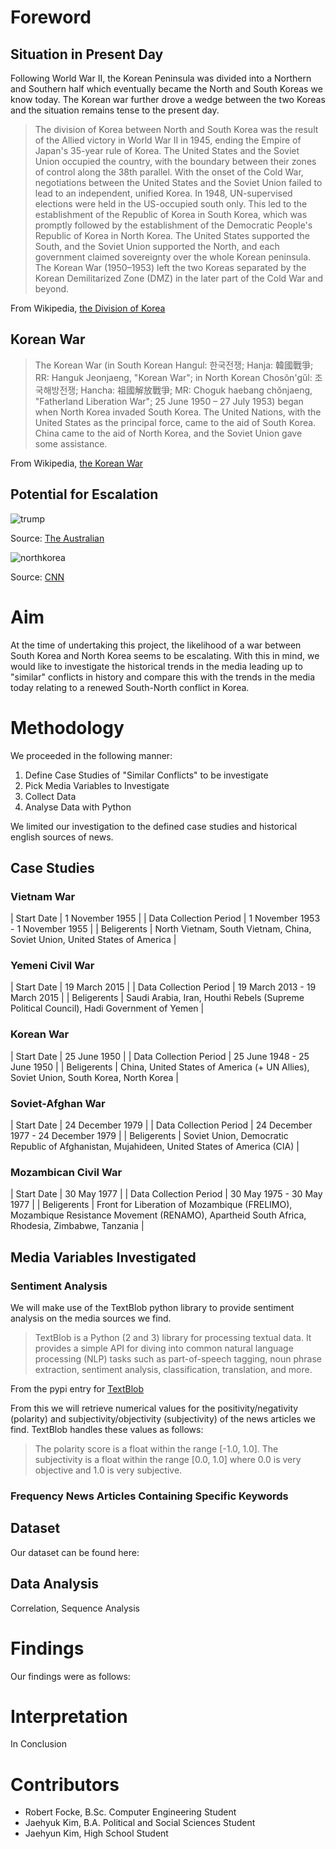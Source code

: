 # Foreword

## Situation in Present Day

Following World War II, the Korean Peninsula was divided into a Northern and Southern half which eventually became the North and South Koreas we know today. The Korean war further drove a wedge between the two Koreas and the situation remains tense to the present day.

> The division of Korea between North and South Korea was the result of the Allied victory in World War II in 1945, ending the Empire of Japan's 35-year rule of Korea. The United States and the Soviet Union occupied the country, with the boundary between their zones of control along the 38th parallel. With the onset of the Cold War, negotiations between the United States and the Soviet Union failed to lead to an independent, unified Korea. In 1948, UN-supervised elections were held in the US-occupied south only. This led to the establishment of the Republic of Korea in South Korea, which was promptly followed by the establishment of the Democratic People's Republic of Korea in North Korea. The United States supported the South, and the Soviet Union supported the North, and each government claimed sovereignty over the whole Korean peninsula. The Korean War (1950–1953) left the two Koreas separated by the Korean Demilitarized Zone (DMZ) in the later part of the Cold War and beyond.

From Wikipedia, [the Division of Korea](https://en.wikipedia.org/wiki/Division_of_Korea)

## Korean War

> The Korean War (in South Korean Hangul: 한국전쟁; Hanja: 韓國戰爭; RR: Hanguk Jeonjaeng, "Korean War"; in North Korean Chosŏn'gŭl: 조국해방전쟁; Hancha: 祖國解放戰爭; MR: Choguk haebang chǒnjaeng, "Fatherland Liberation War"; 25 June 1950 – 27 July 1953) began when North Korea invaded South Korea. The United Nations, with the United States as the principal force, came to the aid of South Korea. China came to the aid of North Korea, and the Soviet Union gave some assistance.

From Wikipedia, [the Korean War](https://en.wikipedia.org/wiki/Korean_War)

## Potential for Escalation

![trump](http://i.imgur.com/Q1xzzj4.png "Trump North Korea")

Source: [The Australian](http://www.theaustralian.com.au/news/world/the-times/trump-tells-senator-he-is-prepared-to-go-to-war-over-north-korea/news-story/ef6283a4a11717820f1f9548ed43d5d9)

![northkorea](http://i.imgur.com/6chVdBJ.png "North Korea Missile Test")

Source: [CNN](http://edition.cnn.com/2017/07/31/asia/north-korea-missile-test-catchup/index.html)

# Aim

At the time of undertaking this project, the likelihood of a war between South Korea and North Korea seems to be escalating. With this in mind, we would like to investigate the historical trends in the media leading up to "similar" conflicts in history and compare this with the trends in the media today relating to a renewed South-North conflict in Korea.

# Methodology

We proceeded in the following manner:

1. Define Case Studies of "Similar Conflicts" to be investigate
2. Pick Media Variables to Investigate
3. Collect Data
4. Analyse Data with Python 

We limited our investigation to the defined case studies and historical english sources of news.

## Case Studies

### Vietnam War

| Start Date | 1 November 1955 |
| Data Collection Period | 1 November 1953 - 1 November 1955 |
| Beligerents | North Vietnam, South Vietnam, China, Soviet Union, United States of America |

### Yemeni Civil War

| Start Date | 19 March 2015 |
| Data Collection Period | 19 March 2013 - 19 March 2015 |
| Beligerents | Saudi Arabia, Iran, Houthi Rebels (Supreme Political Council), Hadi Government of Yemen |

### Korean War

| Start Date | 25 June 1950 |
| Data Collection Period | 25 June 1948 - 25 June 1950 |
| Beligerents | China, United States of America (+ UN Allies), Soviet Union, South Korea, North Korea |

### Soviet-Afghan War

| Start Date | 24 December 1979 |
| Data Collection Period | 24 December 1977 - 24 December 1979 |
| Beligerents | Soviet Union, Democratic Republic of Afghanistan, Mujahideen, United States of America (CIA) |

### Mozambican Civil War

| Start Date | 30 May 1977 |
| Data Collection Period | 30 May 1975 - 30 May 1977 |
| Beligerents | Front for Liberation of Mozambique (FRELIMO), Mozambique Resistance Movement (RENAMO), Apartheid South Africa, Rhodesia, Zimbabwe, Tanzania |

## Media Variables Investigated

### Sentiment Analysis

We will make use of the TextBlob python library to provide sentiment analysis on the media sources we find.

> TextBlob is a Python (2 and 3) library for processing textual data. It provides a simple API for diving into common natural language processing (NLP) tasks such as part-of-speech tagging, noun phrase extraction, sentiment analysis, classification, translation, and more.

From the pypi entry for [TextBlob](https://pypi.python.org/pypi/textblob)

From this we will retrieve numerical values for the positivity/negativity (polarity) and subjectivity/objectivity (subjectivity) of the news articles we find. TextBlob handles these values as follows:

> The polarity score is a float within the range \[-1.0, 1.0\]. The subjectivity is a float within the range \[0.0, 1.0\] where 0.0 is very objective and 1.0 is very subjective.

### Frequency News Articles Containing Specific Keywords

## Dataset

Our dataset can be found here:

## Data Analysis

Correlation, Sequence Analysis

# Findings

Our findings were as follows:

# Interpretation

In Conclusion

# Contributors

- Robert Focke, B.Sc. Computer Engineering Student
- Jaehyuk Kim, B.A. Political and Social Sciences Student
- Jaehyun Kim, High School Student
